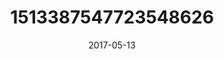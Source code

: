 ---
title: "1513387547723548626"
image: "2017-05-13 08.57.56 1513387547723548626_46248401"
date: "2017-05-13"
type: "photo"
---